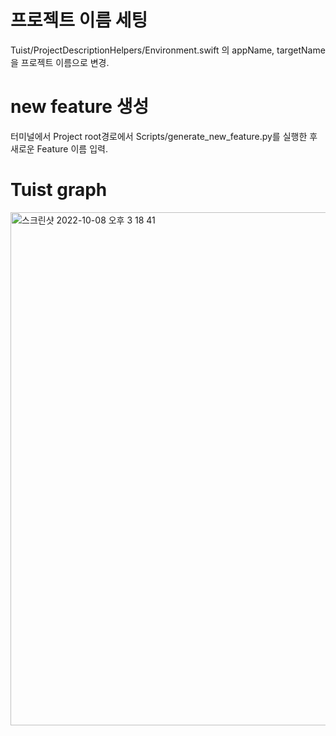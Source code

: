 # 프로젝트 이름 세팅

Tuist/ProjectDescriptionHelpers/Environment.swift 의 appName, targetName을 프로젝트 이름으로 변경.

# new feature 생성

터미널에서 Project root경로에서 Scripts/generate_new_feature.py를 실행한 후 새로운 Feature 이름 입력.

# Tuist graph

<img width="821" alt="스크린샷 2022-10-08 오후 3 18 41" src="https://user-images.githubusercontent.com/74440939/194692396-8aeff643-41fa-4368-b239-c40373fe58fc.png">

